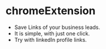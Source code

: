 # chromeExtension
- Save Links of your business leads.
- It is simple, with just one click.
- Try with linkedIn profile links.
